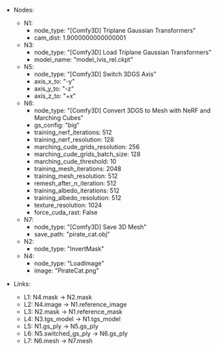 - Nodes:
    - N1:
        - node_type: "[Comfy3D] Triplane Gaussian Transformers"
        - cam_dist: 1.9000000000000001
    - N3:
        - node_type: "[Comfy3D] Load Triplane Gaussian Transformers"
        - model_name: "model_lvis_rel.ckpt"
    - N5:
        - node_type: "[Comfy3D] Switch 3DGS Axis"
        - axis_x_to: "-y"
        - axis_y_to: "-z"
        - axis_z_to: "+x"
    - N6:
        - node_type: "[Comfy3D] Convert 3DGS to Mesh with NeRF and Marching Cubes"
        - gs_config: "big"
        - training_nerf_iterations: 512
        - training_nerf_resolution: 128
        - marching_cude_grids_resolution: 256
        - marching_cude_grids_batch_size: 128
        - marching_cude_threshold: 10
        - training_mesh_iterations: 2048
        - training_mesh_resolution: 512
        - remesh_after_n_iteration: 512
        - training_albedo_iterations: 512
        - training_albedo_resolution: 512
        - texture_resolution: 1024
        - force_cuda_rast: False
    - N7:
        - node_type: "[Comfy3D] Save 3D Mesh"
        - save_path: "pirate_cat.obj"
    - N2:
        - node_type: "InvertMask"
    - N4:
        - node_type: "LoadImage"
        - image: "PirateCat.png"

- Links:
    - L1: N4.mask -> N2.mask
    - L2: N4.image -> N1.reference_image
    - L3: N2.mask -> N1.reference_mask
    - L4: N3.tgs_model -> N1.tgs_model
    - L5: N1.gs_ply -> N5.gs_ply
    - L6: N5.switched_gs_ply -> N6.gs_ply
    - L7: N6.mesh -> N7.mesh
